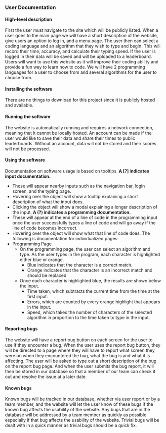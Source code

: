 ### User Documentation

#### High-level description

First the user must navigate to the site which will be publicly listed. When a user goes to the main page we will have a short description of the website, give users an option to log in, and a menu page. The user then can select a coding language and an algorithm that they wish to type and begin. This will record their time, accuracy, and calculate their typing speed. If the user is logged in their data will be saved and will be uploaded to a leaderboard. Users will want to use this website as it will improve their coding ability and provide a fun way to learn how to code. We will have 2 programming languages for a user to choose from and several algorithms for the user to choose from.

#### Installing the software
There are no things to download for this project since it is publicly hosted and available.

#### Running the software
The website is automatically running and requires a network connection, meaning that it cannot be locally hosted. An account can be made if the user would like to save their data and share their times to public leaderboards. Without an account, data will not be stored and their scores will not be processed. 

#### Using the software
Documentation on software usage is based on tooltips.
**A \[?] indicates input documentation.**
- These will appear nearby inputs such as the navigation bar, login screen, and the typing page.
- Hovering over the object will show a tooltip explaining a short description of what the input does.
- Clicking the object will show a modal explaining a longer description of the input.
**A (?) indicates a programming documentation.**
- These will appear at the end of a line of code in the programming input once the user successfully types a line of code and will go away if the line of code becomes incorrect.
- Hovering over the object will show what that line of code does.
The following is documentation for individualized pages:
- Programming Page
  - On the programming page, the user can select an algorithm and type. As the user types in the program, each character is highlighted either blue or orange.
    - Blue indicates that the character is a correct match.
    - Orange indicates that the character is an incorrect match and should be replaced.
  - Once each character is highlighted blue, the results are shown below the input.
    - Time taken, which subtracts the current time from the time at the first input.
    - Errors, which are counted by every orange highlight that appears in the input.
    - Speed, which takes the number of characters of the selected algorithm in proportion to the time taken to type in the input.
  
#### Reporting bugs
The website will have a report bug button on each screen for the user to use if they encounter a bug. When the user uses the report bug button, they will be directed to a page where they will have to report what screen they were on when they encountered the bug, what the bug is and what it is affecting. The user will be asked to type out a short description of the bug on the report bug page. And when the user submits the bug report, it will then be stored in our database so that a member of our team can check it out and resolve the issue at a later date.

#### Known bugs
Known bugs will be tracked in our database, whether via user report or by a team member, and the website will let the user know of these bugs if the known bug affects the usability of the website. Any bugs that are in the database will be addressed by a team member as quickly as possible especially if that bug affects the usability of the website. Trivial bugs will be dealt with in a quick manner as trivial bugs should be a quick fix.
